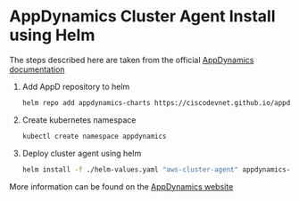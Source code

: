 # AppDynamics Cluster Agent Install using Helm

The steps described here are taken from the official [AppDynamics documentation](https://docs.appdynamics.com/display/PRO21/Install+the+Cluster+Agent+with+Helm+Charts)

1. Add AppD repository to helm

    ```bash
    helm repo add appdynamics-charts https://ciscodevnet.github.io/appdynamics-charts
    ```

2. Create kubernetes namespace

    ```bash
    kubectl create namespace appdynamics
    ````

3. Deploy cluster agent using helm

    ```bash
    helm install -f ./helm-values.yaml "aws-cluster-agent" appdynamics-charts/cluster-agent --namespace=appdynamics
    ```

More information can be found on the [AppDynamics website](https://docs.appdynamics.com/display/PRO21/Configure+MongoDB+Collectors#ConfigureMongoDBCollectors-permis)
